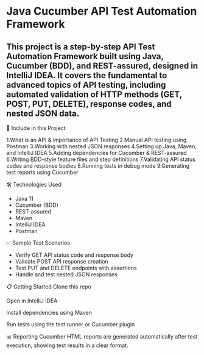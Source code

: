 ﻿# Java Cucumber API Test Automation Framework

 ## This project is a step-by-step API Test Automation Framework built using Java, Cucumber (BDD), and REST-assured, designed in IntelliJ IDEA. It covers the fundamental to advanced topics of API testing, including automated validation of HTTP methods (GET, POST, PUT, DELETE), response codes, and nested JSON data.


🚀 Include in this Project

1.What is an API & importance of API Testing
2.Manual API testing using Postman
3.Working with nested JSON responses
4.Setting up Java, Maven, and IntelliJ IDEA
5.Adding dependencies for Cucumber & REST-assured
6.Writing BDD-style feature files and step definitions
7.Validating API status codes and response bodies
8.Running tests in debug mode
9.Generating test reports using Cucumber

🛠 Technologies Used
- Java 11
- Cucumber (BDD)
- REST-assured
- Maven
- IntelliJ IDEA
- Postman

✅ Sample Test Scenarios
- Verify GET API status code and response body
- Validate POST API response creation
- Test PUT and DELETE endpoints with assertions
- Handle and test nested JSON responses

📋 Getting Started
Clone this repo

Open in IntelliJ IDEA

Install dependencies using Maven

Run tests using the test runner or Cucumber plugin

📊 Reporting
Cucumber HTML reports are generated automatically after test execution, showing test results in a clear format.
